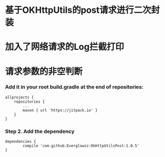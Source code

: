 # 基于OKHttpUtils的post请求进行二次封装
# 加入了网络请求的Log拦截打印
# 请求参数的非空判断




###  Add it in your root build.gradle at the end of repositories:
	allprojects {
		repositories {
			...
			maven { url 'https://jitpack.io' }
		}
	}
  
  ###  Step 2. Add the dependency
  
  	dependencies {
	        compile 'com.github.Everglowzz:OkHttpUtilsPost:1.0.5'
	}
